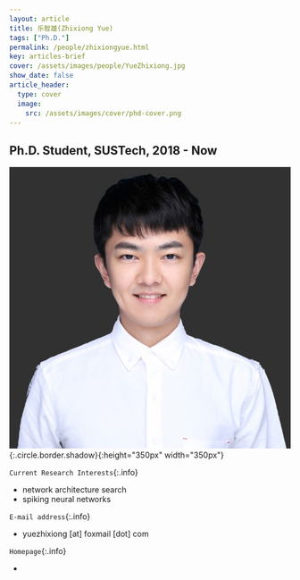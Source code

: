```yaml
---
layout: article
title: 乐智雄(Zhixiong Yue)
tags: ["Ph.D."]
permalink: /people/zhixiongyue.html
key: articles-brief
cover: /assets/images/people/YueZhixiong.jpg
show_date: false
article_header:
  type: cover
  image:
    src: /assets/images/cover/phd-cover.png
---
```


<div class="article__content" markdown="1">

## Ph.D. Student, SUSTech, 2018 - Now

<!--more-->
![Image](/assets/images/people/YueZhixiong.jpg){:.circle.border.shadow}{:height="350px" width="350px"}

`Current Research Interests`{:.info}

- network architecture search
- spiking neural networks

`E-mail address`{:.info}

- yuezhixiong [at] foxmail [dot] com

`Homepage`{:.info}

<div class="author-links">
  <ul class="menu menu--nowrap menu--inline">
	  <li title="homepage">
	  <a class="button button--circle mail-button" itemprop="sameAs" href="https://yuezhixiong.github.io/" target="_blank">
	    <i class="fa fa-home"></i>
	  </a>
  	  </li>
  </ul>
</div>
</div>
